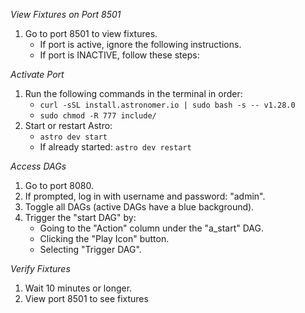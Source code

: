 *View Fixtures on Port 8501*

1. Go to port 8501 to view fixtures.
    - If port is active, ignore the following instructions.
    - If port is INACTIVE, follow these steps:

*Activate Port*

1. Run the following commands in the terminal in order:
    - `curl -sSL install.astronomer.io | sudo bash -s -- v1.28.0`
    - `sudo chmod -R 777 include/`
2. Start or restart Astro:
    -  `astro dev start`
    - If already started: `astro dev restart`

*Access DAGs*

1. Go to port 8080.
2. If prompted, log in with username and password: "admin".
3. Toggle all DAGs (active DAGs have a blue background).
4. Trigger the "start DAG" by:
    - Going to the "Action" column under the "a_start" DAG.
    - Clicking the "Play Icon" button.
    - Selecting "Trigger DAG".

*Verify Fixtures*

1. Wait 10 minutes or longer.
2. View port 8501 to see fixtures